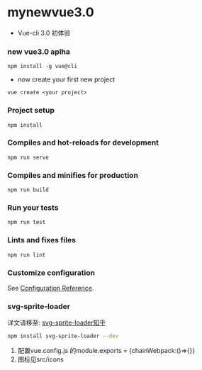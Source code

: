 # mynewvue3.0
* Vue-cli 3.0 初体验

### new vue3.0 aplha
```
npm install -g vue@cli
```
* now create your first new project
```
vue create <your project> 
```

### Project setup
```
npm install
```

### Compiles and hot-reloads for development
```
npm run serve
```

### Compiles and minifies for production
```
npm run build
```

### Run your tests
```
npm run test
```

### Lints and fixes files
```
npm run lint
```

### Customize configuration
See [Configuration Reference](https://cli.vuejs.org/config/).

### svg-sprite-loader 
详文请移至: [svg-sprite-loader知乎](https://zhuanlan.zhihu.com/p/72334791)
```bash
npm install svg-sprite-loader --dev
```
1. 配置vue.config.js 的module.exports = {chainWebpack:()=>{}}
2. 图标见src/icons

